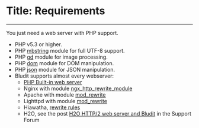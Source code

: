 # Title: Requirements
<!-- Position: 2 -->
---
You just need a web server with PHP support.

- PHP v5.3 or higher.
- PHP [mbstring](http://php.net/manual/en/book.mbstring.php) module for full UTF-8 support.
- PHP [gd](http://php.net/manual/en/book.image.php) module for image processing.
- PHP [dom](http://php.net/manual/en/book.dom.php) module for DOM manipulation.
- PHP [json](http://php.net/manual/en/book.json.php) module for JSON manipulation.
- Bludit supports almost every webserver:
  * [PHP Built-in web server](http://php.net/manual/en/features.commandline.webserver.php)
  * Nginx with module [ngx_http_rewrite_module](http://nginx.org/en/docs/http/ngx_http_rewrite_module.html)
  * Apache with module [mod_rewrite](http://httpd.apache.org/docs/current/mod/mod_rewrite.html)
  * Lighttpd with module [mod_rewrite](http://redmine.lighttpd.net/projects/1/wiki/docs_modrewrite)
  * Hiawatha, [rewrite rules](https://www.hiawatha-webserver.org/howto/url_rewrite_rules)
  * H2O, see the post [H2O HTTP/2 web server and Bludit](https://forum.bludit.org/viewtopic.php?f=6&t=1015) in the Support Forum
